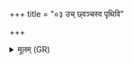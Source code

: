 +++
title = "०३ उच् छ्वञ्चस्व पृथिवि"

+++
<details><summary>मूलम् (GR)</summary>

उच् छ्वञ्चस्व पृथिवि मा नि बाधथाः  
सूपायनास्मै भव सूपवञ्चना ।  
माता पुत्रं यथा सिचा-  
-अभ्य् एनं भूम ऊर्णुहि ॥
</details>